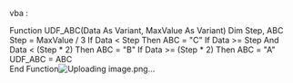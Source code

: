 

vba :

Function UDF_ABC(Data As Variant, MaxValue As Variant)
  Dim Step, ABC
  Step = MaxValue / 3
  If Data < Step Then ABC = "C"
  If Data >= Step And Data < (Step * 2) Then ABC = "B"
  If Data >= (Step * 2) Then ABC = "A"
  UDF_ABC = ABC  
End Function![Uploading image.png…]()

